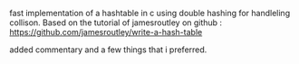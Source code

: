 fast implementation of a hashtable in c using double hashing for handleling
collison. 
Based on the tutorial of jamesroutley on github : 
https://github.com/jamesroutley/write-a-hash-table

added commentary and a few things that i preferred.
